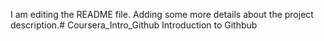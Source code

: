 I am editing the README file. Adding some more details about the project description.# Coursera_Intro_Github
Introduction to Githbub
